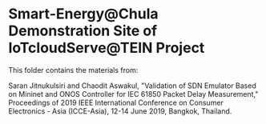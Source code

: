 # Smart-Energy@Chula Demonstration Site of IoTcloudServe@TEIN Project

This folder contains the materials from:

Saran Jitnukulsiri and Chaodit Aswakul, "Validation of SDN Emulator Based on Mininet and ONOS Controller for IEC 61850 Packet Delay Measurement," Proceedings of 2019 IEEE International Conference on Consumer Electronics - Asia (ICCE-Asia), 12-14 June 2019, Bangkok, Thailand.
